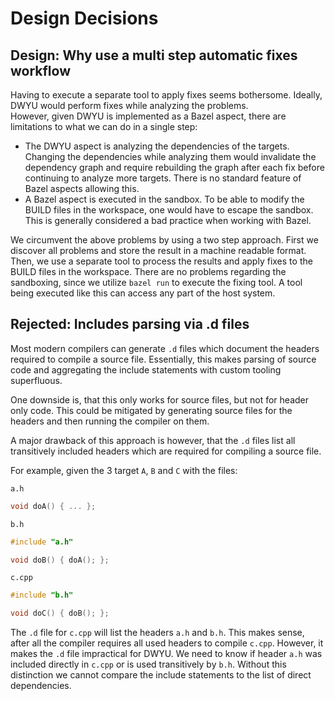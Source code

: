 # Design Decisions

## Design: Why use a multi step automatic fixes workflow

Having to execute a separate tool to apply fixes seems bothersome. Ideally, DWYU would perform fixes
while analyzing the problems.<br/>
However, given DWYU is implemented as a Bazel aspect, there are limitations to what we can do in a single step:
- The DWYU aspect is analyzing the dependencies of the targets. Changing the dependencies while analyzing them would
  invalidate the dependency graph and require rebuilding the graph after each fix before continuing to
  analyze more targets. There is no standard feature of Bazel aspects allowing this.
- A Bazel aspect is executed in the sandbox. To be able to modify the BUILD files in the workspace, one would have to
  escape the sandbox. This is generally considered a bad practice when working with Bazel.

We circumvent the above problems by using a two step approach. First we discover all problems and store the result in
a machine readable format. Then, we use a separate tool to process the results and apply fixes to the BUILD files in
the workspace. There are no problems regarding the sandboxing, since we utilize `bazel run` to execute the fixing tool.
A tool being executed like this can access any part of the host system.

## Rejected: Includes parsing via .d files

Most modern compilers can generate `.d` files which document the headers required to compile a source file.
Essentially, this makes parsing of source code and aggregating the include statements with custom tooling superfluous.

One downside is, that this only works for source files, but not for header only code.
This could be mitigated by generating source files for the headers and then running the compiler on them.

A major drawback of this approach is however, that the `.d` files list all transitively included headers which are
required for compiling a source file.

For example, given the 3 target `A`, `B` and `C` with the files:

`a.h`
```c++
void doA() { ... };
```

`b.h`
```c++
#include "a.h"

void doB() { doA(); };
```

`c.cpp`
```c++
#include "b.h"

void doC() { doB(); };
```

The `.d` file for `c.cpp` will list the headers `a.h` and `b.h`.
This makes sense, after all the compiler requires all used headers to compile `c.cpp`.
However, it makes the `.d` file impractical for DWYU.
We need to know if header `a.h` was included directly in `c.cpp` or is used transitively by `b.h`.
Without this distinction we cannot compare the include statements to the list of direct dependencies.
